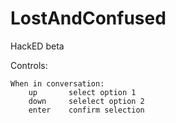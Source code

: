 # LostAndConfused
HackED beta

Controls:

    When in conversation:
        up       select option 1
        down     selelect option 2
        enter    confirm selection